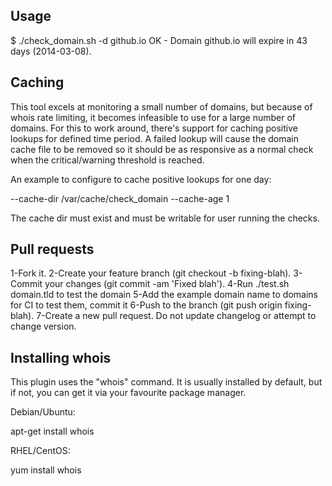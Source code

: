 ## Usage

$ ./check_domain.sh -d github.io
OK - Domain github.io will expire in 43 days (2014-03-08).

## Caching
This tool excels at monitoring a small number of domains, but because of whois rate limiting, it becomes infeasible to use for a large number of domains. For this to work around, there's support for caching positive lookups for defined time period. A failed lookup will cause the domain cache file to be removed so it should be as responsive as a normal check when the critical/warning threshold is reached.

An example to configure to cache positive lookups for one day:

--cache-dir /var/cache/check_domain --cache-age 1

The cache dir must exist and must be writable for user running the checks.

## Pull requests
1-Fork it.
2-Create your feature branch (git checkout -b fixing-blah).
3-Commit your changes (git commit -am 'Fixed blah').
4-Run ./test.sh domain.tld to test the domain
5-Add the example domain name to domains for CI to test them, commit it
6-Push to the branch (git push origin fixing-blah).
7-Create a new pull request.
Do not update changelog or attempt to change version.

## Installing whois
This plugin uses the "whois" command. It is usually installed by default, but if not, you can get it via your favourite package manager.

Debian/Ubuntu:

apt-get install whois

RHEL/CentOS:

yum install whois
